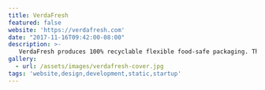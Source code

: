 ```yaml
---
title: VerdaFresh
featured: false
website: 'https://verdafresh.com'
date: "2017-11-16T09:42:00-08:00"
description: >-
   VerdaFresh produces 100% recyclable flexible food-safe packaging. This project involved the design and development of a new website to showcase their products. This website uses Jekyll as a static site generator and Netlify CMS for content management.  
gallery:
  - url: /assets/images/verdafresh-cover.jpg
tags: 'website,design,development,static,startup'
---
```


